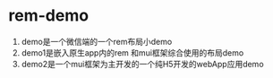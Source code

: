 # rem-demo
1. demo是一个微信端的一个rem布局小demo<br/>
2. demo1是嵌入原生app内的rem 和mui框架综合使用的布局demo<br/>
3. demo2是一个mui框架为主开发的一个纯H5开发的webApp应用demo<br/>
